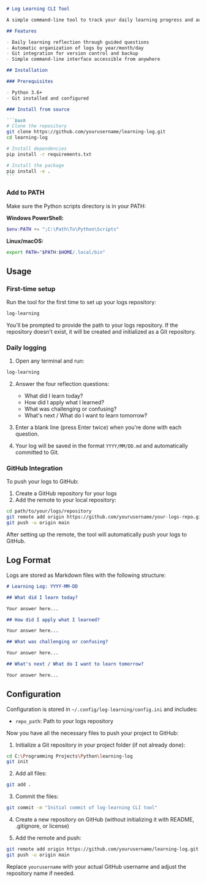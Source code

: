 ````markdown
# Log Learning CLI Tool

A simple command-line tool to track your daily learning progress and automatically push logs to GitHub.

## Features

- Daily learning reflection through guided questions
- Automatic organization of logs by year/month/day
- Git integration for version control and backup
- Simple command-line interface accessible from anywhere

## Installation

### Prerequisites

- Python 3.6+
- Git installed and configured

### Install from source

```bash
# Clone the repository
git clone https://github.com/yourusername/learning-log.git
cd learning-log

# Install dependencies
pip install -r requirements.txt

# Install the package
pip install -e .
```
````

### Add to PATH

Make sure the Python scripts directory is in your PATH:

**Windows PowerShell:**

```powershell
$env:PATH += ";C:\Path\To\Python\Scripts"
```

**Linux/macOS:**

```bash
export PATH="$PATH:$HOME/.local/bin"
```

## Usage

### First-time setup

Run the tool for the first time to set up your logs repository:

```bash
log-learning
```

You'll be prompted to provide the path to your logs repository. If the repository doesn't exist, it will be created and initialized as a Git repository.

### Daily logging

1. Open any terminal and run:

```bash
log-learning
```

2. Answer the four reflection questions:

   - What did I learn today?
   - How did I apply what I learned?
   - What was challenging or confusing?
   - What's next / What do I want to learn tomorrow?

3. Enter a blank line (press Enter twice) when you're done with each question.

4. Your log will be saved in the format `YYYY/MM/DD.md` and automatically committed to Git.

### GitHub Integration

To push your logs to GitHub:

1. Create a GitHub repository for your logs
2. Add the remote to your local repository:

```bash
cd path/to/your/logs/repository
git remote add origin https://github.com/yourusername/your-logs-repo.git
git push -u origin main
```

After setting up the remote, the tool will automatically push your logs to GitHub.

## Log Format

Logs are stored as Markdown files with the following structure:

```markdown
# Learning Log: YYYY-MM-DD

## What did I learn today?

Your answer here...

## How did I apply what I learned?

Your answer here...

## What was challenging or confusing?

Your answer here...

## What's next / What do I want to learn tomorrow?

Your answer here...
```

## Configuration

Configuration is stored in `~/.config/log-learning/config.ini` and includes:

- `repo_path`: Path to your logs repository

Now you have all the necessary files to push your project to GitHub:

1. Initialize a Git repository in your project folder (if not already done):

```bash
cd C:\Programming Projects\Python\learning-log
git init
```

2. Add all files:

```bash
git add .
```

3. Commit the files:

```bash
git commit -m "Initial commit of log-learning CLI tool"
```

4. Create a new repository on GitHub (without initializing it with README, .gitignore, or license)

5. Add the remote and push:

```bash
git remote add origin https://github.com/yourusername/learning-log.git
git push -u origin main
```

Replace `yourusername` with your actual GitHub username and adjust the repository name if needed.

